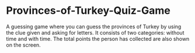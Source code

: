 # Provinces-of-Turkey-Quiz-Game
A guessing game where you can guess the provinces of Turkey by using the clue given and asking for letters. It consists of two categories: without time and with time. The total points the person has collected are also shown on the screen.
